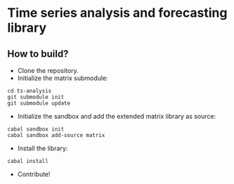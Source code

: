 # Time series analysis and forecasting library

## How to build?
- Clone the repository.
- Initialize the matrix submodule:
```
cd ts-analysis
git submodule init
git submodule update
```
- Initialize the sandbox and add the extended matrix library as source:
```
cabal sandbox init
cabal sandbox add-source matrix
```
- Install the library:
```
cabal install
```
- Contribute!
